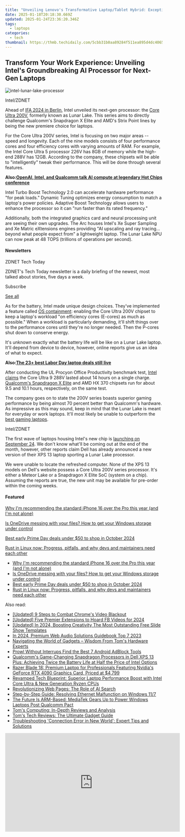 ```yaml
---
title: "Unveiling Lenovo's Transformative Laptop/Tablet Hybrid: Exceptional Potential for a Seamless Experience"
date: 2025-01-18T20:18:30.669Z
updated: 2025-01-24T23:36:20.346Z
tags:
  - laptops
categories:
  - tech
thumbnail: https://thmb.techidaily.com/5cbb31b0aa89284f511ea895d4dc406591717af976dec90561d5751a6efa2298.jpg
---
```


## Transform Your Work Experience: Unveiling Intel's Groundbreaking AI Processor for Next-Gen Laptops

![intel-lunar-lake-processor](https://www.zdnet.com/a/img/resize/ac1f9cb5d24c90bbea354b6a2c85b67adf65ce9f/2024/09/03/9e7622dc-1c1b-4820-bd2f-13d68219397e/intel-lunar-lake-processor.jpg?auto=webp&width=1280)

Intel/ZDNET

Ahead of [IFA 2024 in Berlin](https://www.ifa-berlin.com/), Intel unveiled its next-gen processor: the [Core Ultra 200V](https://www.intel.com/content/www/us/en/newsroom/news/power-efficient-core-ultra-200v-series-mobile.html), formerly known as Lunar Lake. This series aims to directly challenge Qualcomm's Snapdragon X Elite and AMD's Strix Point lines by being the new premiere choice for laptops.

For the Core Ultra 200V series, Intel is focusing on two major areas -- speed and longevity. Each of the nine models consists of four performance cores and four efficiency cores with varying amounts of RAM. For example, the Intel Core Ultra 5 processor 226V has 8GB of memory while the high-end 288V has 12GB. According to the company, these chipsets will be able to "intelligently" tweak their performance. This will be done through several features.

**Also:**[**OpenAI, Intel, and Qualcomm talk AI compute at legendary Hot Chips conference**](https://www.zdnet.com/article/openai-intel-and-qualcomm-talk-ai-compute-at-legendary-hot-chips-conference/)

Intel Turbo Boost Technology 2.0 can accelerate hardware performance "for peak loads." Dynamic Tuning optimizes energy consumption to match a laptop's power policies. Adaptive Boost Technology allows users to enhance the processor so it can "run faster than its rated frequency."

Additionally, both the integrated graphics card and neural processing unit are seeing their own upgrades. The Arc houses Intel's Xe Super Sampling and Xe Matric eXtensions engines providing "AI upscaling and ray tracing… beyond what people expect from" a lightweight laptop. The Lunar Lake NPU can now peak at 48 TOPS (trillions of operations per second).

#### Newsletters

ZDNET Tech Today

ZDNET's Tech Today newsletter is a daily briefing of the newest, most talked about stories, five days a week.

 Subscribe

[See all](https://www.zdnet.com/newsletters/)

As for the battery, Intel made unique design choices. They've implemented a feature called [OS containment](https://www.intel.com/content/www/us/en/newsroom/news/power-efficient-core-ultra-200v-series-mobile.html#gs.e3516f): enabling the Core Ultra 200V chipset to keep a laptop's workload "on efficiency cores (E-cores) as much as possible." When a workload is particularly demanding, it'll shift things over to the performance cores until they're no longer needed. Then the P-cores shut down to conserve energy.

It's unknown exactly what the battery life will be like on a Lunar Lake laptop. It'll depend from device to device, however, online reports give us an idea of what to expect.

**Also:**[**The 23+ best Labor Day laptop deals still live**](https://www.zdnet.com/article/best-labor-day-laptop-deals-09-02-2024/)

After conducting the UL Procyon Office Productivity benchmark test, [Intel claims](https://www.engadget.com/computing/laptops/intels-core-ultra-200v-chips-aim-for-ai-pc-dominance-160029852.html) the Core Ultra 9 288V lasted about 14 hours on a single charge. [Qualcomm's Snapdragon X Elite](https://shop-links.co/link/?url=https%3A%2F%2Fwww.samsung.com%2Fus%2Fcomputing%2Fgalaxy-books%2Fgalaxy-book4-edge%2Fbuy%2Fgalaxy-book4-edge-14-qualcomm-snapdragon-x-elite-512gb-sapphire-blue-np940xma-kb1us%2F&publisher_slug=itechdaily19598&exclusive=1) and AMD HX 370 chipsets run for about 9.5 and 10.1 hours, respectively, on the same test. 

The company goes on to state the 200V series boasts superior gaming performance by being almost 70 percent better than Qualcomm's hardware. As impressive as this may sound, keep in mind that the Lunar Lake is meant for everyday or work laptops. It'll most likely be unable to outperform the [best gaming laptops](https://www.zdnet.com/article/best-gaming-laptop/).

Intel/ZDNET

The first wave of laptops housing Intel's new chip is [launching on September 24](https://www.theverge.com/2024/9/3/24233957/intel-lunar-lake-core-ultra-200v-launch). We don't know what'll be coming out at the end of the month, however, other reports claim Dell has already announced a new version of their XPS 13 laptop sporting a Lunar Lake processor. 

We were unable to locate the refreshed computer. None of the XPS 13 models on Dell's website possess a Core Ultra 200V series processor. It's either a Meteor Lake or a Snapdragon X Elite SoC (system on a chip). Assuming the reports are true, the new unit may be available for pre-order within the coming weeks.

#### Featured

[Why I'm recommending the standard iPhone 16 over the Pro this year (and I'm not alone)](https://www.zdnet.com/article/why-im-recommending-the-standard-iphone-16-over-the-pro-this-year-and-im-not-alone/ "Why I'm recommending the standard iPhone 16 over the Pro this year (and I'm not alone)")

[Is OneDrive messing with your files? How to get your Windows storage under control](https://www.zdnet.com/article/is-onedrive-messing-with-your-files-how-to-get-your-windows-storage-under-control/ "Is OneDrive messing with your files? How to get your Windows storage under control")

[Best early Prime Day deals under $50 to shop in October 2024](https://www.zdnet.com/article/best-early-prime-day-deals-under-50/ "Best early Prime Day deals under $50 to shop in October 2024")

[Rust in Linux now: Progress, pitfalls, and why devs and maintainers need each other](https://www.zdnet.com/article/rust-in-linux-now-progress-pitfalls-and-why-devs-and-maintainers-need-each-other/ "Rust in Linux now: Progress, pitfalls, and why devs and maintainers need each other")

* [Why I'm recommending the standard iPhone 16 over the Pro this year (and I'm not alone)](https://www.zdnet.com/article/why-im-recommending-the-standard-iphone-16-over-the-pro-this-year-and-im-not-alone/ "Why I'm recommending the standard iPhone 16 over the Pro this year (and I'm not alone)")
* [Is OneDrive messing with your files? How to get your Windows storage under control](https://www.zdnet.com/article/is-onedrive-messing-with-your-files-how-to-get-your-windows-storage-under-control/ "Is OneDrive messing with your files? How to get your Windows storage under control")
* [Best early Prime Day deals under $50 to shop in October 2024](https://www.zdnet.com/article/best-early-prime-day-deals-under-50/ "Best early Prime Day deals under $50 to shop in October 2024")
* [Rust in Linux now: Progress, pitfalls, and why devs and maintainers need each other](https://www.zdnet.com/article/rust-in-linux-now-progress-pitfalls-and-why-devs-and-maintainers-need-each-other/ "Rust in Linux now: Progress, pitfalls, and why devs and maintainers need each other")

<ins class="adsbygoogle"
     style="display:block"
     data-ad-format="autorelaxed"
     data-ad-client="ca-pub-7571918770474297"
     data-ad-slot="1223367746"></ins>

<ins class="adsbygoogle"
     style="display:block"
     data-ad-client="ca-pub-7571918770474297"
     data-ad-slot="8358498916"
     data-ad-format="auto"
     data-full-width-responsive="true"></ins>

<span class="atpl-alsoreadstyle">Also read:</span>
<div><ul>
<li><a href="https://extra-resources.techidaily.com/updated-9-steps-to-combat-chromes-video-blackout/"><u>[Updated] 9 Steps to Combat Chrome's Video Blackout</u></a></li>
<li><a href="https://facebook-video-recording.techidaily.com/updated-five-premier-extensions-to-hoard-fb-videos-for-2024/"><u>[Updated] Five Premier Extensions to Hoard FB Videos for 2024</u></a></li>
<li><a href="https://fox-access.techidaily.com/updated-in-2024-boosting-creativity-the-most-outstanding-free-slide-show-templates/"><u>[Updated] In 2024, Boosting Creativity The Most Outstanding Free Slide Show Templates</u></a></li>
<li><a href="https://digital-screen-recording.techidaily.com/in-2024-premium-web-audio-solutions-guidebook-top-7-2023/"><u>In 2024, Premium Web Audio Solutions Guidebook Top 7 2023</u></a></li>
<li><a href="https://hardware-reviews.techidaily.com/navigating-the-world-of-gadgets-wisdom-from-toms-hardware-experts/"><u>Navigating the World of Gadgets – Wisdom From Tom's Hardware Experts</u></a></li>
<li><a href="https://youtube-video-recordings.techidaily.com/prowl-without-interrups-find-the-best-7-android-adblock-tools/"><u>Prowl Without Interrups Find the Best 7 Android AdBlock Tools</u></a></li>
<li><a href="https://hardware-reviews.techidaily.com/qualcomms-game-changing-snapdragon-processors-in-dell-xps-13-plus-achieving-twice-the-battery-life-at-half-the-price-of-intel-options/"><u>Qualcomm's Game-Changing Snapdragon Processors in Dell XPS 13 Plus: Achieving Twice the Battery Life at Half the Price of Intel Options</u></a></li>
<li><a href="https://hardware-reviews.techidaily.com/razer-blade-18-premium-laptop-for-professionals-featuring-nvidias-geforce-rtx-4090-graphics-card-priced-at-4799/"><u>Razer Blade 18: Premium Laptop for Professionals Featuring Nvidia's GeForce RTX 4090 Graphics Card, Priced at $4,799</u></a></li>
<li><a href="https://hardware-reviews.techidaily.com/revamped-tech-blueprint-superior-laptop-performance-boost-with-intel-core-ultra-and-new-generation-ryzen-cpus/"><u>Revamped Tech Blueprint: Superior Laptop Performance Boost with Intel Core Ultra & New Generation Ryzen CPUs</u></a></li>
<li><a href="https://tech-revival.techidaily.com/revolutionizing-web-pages-the-role-of-ai-search/"><u>Revolutionizing Web Pages: The Role of AI Search</u></a></li>
<li><a href="https://common-error.techidaily.com/step-by-step-guide-resolving-ethernet-malfunction-on-windows-117/"><u>Step-by-Step Guide: Resolving Ethernet Malfunction on Windows 11/7</u></a></li>
<li><a href="https://hardware-reviews.techidaily.com/the-future-is-arm-based-mediatek-gears-up-to-power-windows-laptops-post-qualcomm-pact/"><u>The Future Is ARM-Based: MediaTek Gears Up to Power Windows Laptops Post Qualcomm Pact</u></a></li>
<li><a href="https://hardware-reviews.techidaily.com/toms-computing-in-depth-reviews-and-analysis/"><u>Tom's Computing: In-Depth Reviews and Analysis</u></a></li>
<li><a href="https://hardware-reviews.techidaily.com/toms-tech-reviews-the-ultimate-gadget-guide/"><u>Tom's Tech Reviews: The Ultimate Gadget Guide</u></a></li>
<li><a href="https://program-issues.techidaily.com/troubleshooting-connection-error-in-new-world-expert-tips-and-solutions/"><u>Troubleshooting 'Connection Error in New World': Expert Tips and Solutions</u></a></li>
</ul></div>

<!-- affiliate ads begin -->
<iframe width="560" height="315" src="https://www.youtube.com/embed/LT4sdZgUvRQ?si=SvQD5FouEzu4UHpJ" title="YouTube video player" frameborder="0" allow="accelerometer; autoplay; clipboard-write; encrypted-media; gyroscope; picture-in-picture; web-share" referrerpolicy="strict-origin-when-cross-origin" allowfullscreen></iframe>
<!-- affiliate ads end -->

